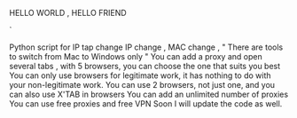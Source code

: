 HELLO WORLD , HELLO FRIEND

`

Python script for IP tap change
IP change , MAC change , " There are tools to switch from Mac to Windows only "
You can add a proxy and open several tabs , with 5 browsers, you can choose the one that suits you best
You can only use browsers for legitimate work, it has nothing to do with your non-legitimate work.
You can use 2 browsers, not just one, and you can also use X'TAB in browsers
You can add an unlimited number of proxies
You can use free proxies and free VPN
Soon I will update the code as well.
